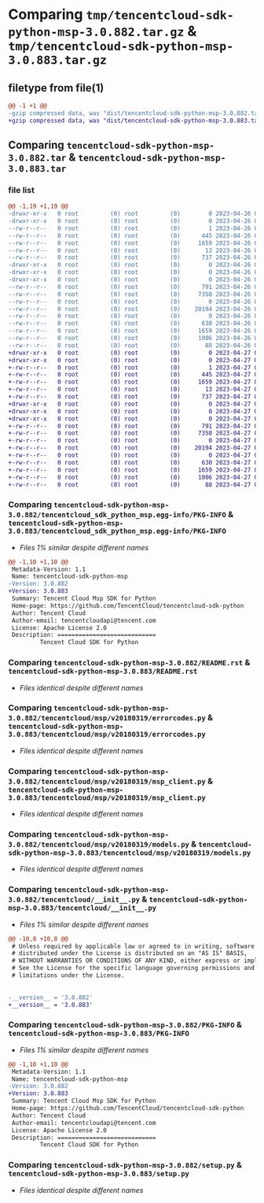 # Comparing `tmp/tencentcloud-sdk-python-msp-3.0.882.tar.gz` & `tmp/tencentcloud-sdk-python-msp-3.0.883.tar.gz`

## filetype from file(1)

```diff
@@ -1 +1 @@
-gzip compressed data, was "dist/tencentcloud-sdk-python-msp-3.0.882.tar", last modified: Wed Apr 26 03:39:24 2023, max compression
+gzip compressed data, was "dist/tencentcloud-sdk-python-msp-3.0.883.tar", last modified: Thu Apr 27 00:41:28 2023, max compression
```

## Comparing `tencentcloud-sdk-python-msp-3.0.882.tar` & `tencentcloud-sdk-python-msp-3.0.883.tar`

### file list

```diff
@@ -1,19 +1,19 @@
-drwxr-xr-x   0 root         (0) root         (0)        0 2023-04-26 03:39:24.000000 tencentcloud-sdk-python-msp-3.0.882/
-drwxr-xr-x   0 root         (0) root         (0)        0 2023-04-26 03:39:24.000000 tencentcloud-sdk-python-msp-3.0.882/tencentcloud_sdk_python_msp.egg-info/
--rw-r--r--   0 root         (0) root         (0)        1 2023-04-26 03:39:24.000000 tencentcloud-sdk-python-msp-3.0.882/tencentcloud_sdk_python_msp.egg-info/dependency_links.txt
--rw-r--r--   0 root         (0) root         (0)      445 2023-04-26 03:39:24.000000 tencentcloud-sdk-python-msp-3.0.882/tencentcloud_sdk_python_msp.egg-info/SOURCES.txt
--rw-r--r--   0 root         (0) root         (0)     1659 2023-04-26 03:39:24.000000 tencentcloud-sdk-python-msp-3.0.882/tencentcloud_sdk_python_msp.egg-info/PKG-INFO
--rw-r--r--   0 root         (0) root         (0)       13 2023-04-26 03:39:24.000000 tencentcloud-sdk-python-msp-3.0.882/tencentcloud_sdk_python_msp.egg-info/top_level.txt
--rw-r--r--   0 root         (0) root         (0)      737 2023-04-26 03:39:24.000000 tencentcloud-sdk-python-msp-3.0.882/README.rst
-drwxr-xr-x   0 root         (0) root         (0)        0 2023-04-26 03:39:24.000000 tencentcloud-sdk-python-msp-3.0.882/tencentcloud/
-drwxr-xr-x   0 root         (0) root         (0)        0 2023-04-26 03:39:24.000000 tencentcloud-sdk-python-msp-3.0.882/tencentcloud/msp/
-drwxr-xr-x   0 root         (0) root         (0)        0 2023-04-26 03:39:24.000000 tencentcloud-sdk-python-msp-3.0.882/tencentcloud/msp/v20180319/
--rw-r--r--   0 root         (0) root         (0)      791 2023-04-26 03:39:24.000000 tencentcloud-sdk-python-msp-3.0.882/tencentcloud/msp/v20180319/errorcodes.py
--rw-r--r--   0 root         (0) root         (0)     7358 2023-04-26 03:39:24.000000 tencentcloud-sdk-python-msp-3.0.882/tencentcloud/msp/v20180319/msp_client.py
--rw-r--r--   0 root         (0) root         (0)        0 2023-04-26 03:39:24.000000 tencentcloud-sdk-python-msp-3.0.882/tencentcloud/msp/v20180319/__init__.py
--rw-r--r--   0 root         (0) root         (0)    20194 2023-04-26 03:39:24.000000 tencentcloud-sdk-python-msp-3.0.882/tencentcloud/msp/v20180319/models.py
--rw-r--r--   0 root         (0) root         (0)        0 2023-04-26 03:39:24.000000 tencentcloud-sdk-python-msp-3.0.882/tencentcloud/msp/__init__.py
--rw-r--r--   0 root         (0) root         (0)      630 2023-04-26 03:39:24.000000 tencentcloud-sdk-python-msp-3.0.882/tencentcloud/__init__.py
--rw-r--r--   0 root         (0) root         (0)     1659 2023-04-26 03:39:24.000000 tencentcloud-sdk-python-msp-3.0.882/PKG-INFO
--rw-r--r--   0 root         (0) root         (0)     1006 2023-04-26 03:39:24.000000 tencentcloud-sdk-python-msp-3.0.882/setup.py
--rw-r--r--   0 root         (0) root         (0)       88 2023-04-26 03:39:24.000000 tencentcloud-sdk-python-msp-3.0.882/setup.cfg
+drwxr-xr-x   0 root         (0) root         (0)        0 2023-04-27 00:41:28.000000 tencentcloud-sdk-python-msp-3.0.883/
+drwxr-xr-x   0 root         (0) root         (0)        0 2023-04-27 00:41:28.000000 tencentcloud-sdk-python-msp-3.0.883/tencentcloud_sdk_python_msp.egg-info/
+-rw-r--r--   0 root         (0) root         (0)        1 2023-04-27 00:41:28.000000 tencentcloud-sdk-python-msp-3.0.883/tencentcloud_sdk_python_msp.egg-info/dependency_links.txt
+-rw-r--r--   0 root         (0) root         (0)      445 2023-04-27 00:41:28.000000 tencentcloud-sdk-python-msp-3.0.883/tencentcloud_sdk_python_msp.egg-info/SOURCES.txt
+-rw-r--r--   0 root         (0) root         (0)     1659 2023-04-27 00:41:28.000000 tencentcloud-sdk-python-msp-3.0.883/tencentcloud_sdk_python_msp.egg-info/PKG-INFO
+-rw-r--r--   0 root         (0) root         (0)       13 2023-04-27 00:41:28.000000 tencentcloud-sdk-python-msp-3.0.883/tencentcloud_sdk_python_msp.egg-info/top_level.txt
+-rw-r--r--   0 root         (0) root         (0)      737 2023-04-27 00:41:28.000000 tencentcloud-sdk-python-msp-3.0.883/README.rst
+drwxr-xr-x   0 root         (0) root         (0)        0 2023-04-27 00:41:28.000000 tencentcloud-sdk-python-msp-3.0.883/tencentcloud/
+drwxr-xr-x   0 root         (0) root         (0)        0 2023-04-27 00:41:28.000000 tencentcloud-sdk-python-msp-3.0.883/tencentcloud/msp/
+drwxr-xr-x   0 root         (0) root         (0)        0 2023-04-27 00:41:28.000000 tencentcloud-sdk-python-msp-3.0.883/tencentcloud/msp/v20180319/
+-rw-r--r--   0 root         (0) root         (0)      791 2023-04-27 00:41:28.000000 tencentcloud-sdk-python-msp-3.0.883/tencentcloud/msp/v20180319/errorcodes.py
+-rw-r--r--   0 root         (0) root         (0)     7358 2023-04-27 00:41:28.000000 tencentcloud-sdk-python-msp-3.0.883/tencentcloud/msp/v20180319/msp_client.py
+-rw-r--r--   0 root         (0) root         (0)        0 2023-04-27 00:41:28.000000 tencentcloud-sdk-python-msp-3.0.883/tencentcloud/msp/v20180319/__init__.py
+-rw-r--r--   0 root         (0) root         (0)    20194 2023-04-27 00:41:28.000000 tencentcloud-sdk-python-msp-3.0.883/tencentcloud/msp/v20180319/models.py
+-rw-r--r--   0 root         (0) root         (0)        0 2023-04-27 00:41:28.000000 tencentcloud-sdk-python-msp-3.0.883/tencentcloud/msp/__init__.py
+-rw-r--r--   0 root         (0) root         (0)      630 2023-04-27 00:41:28.000000 tencentcloud-sdk-python-msp-3.0.883/tencentcloud/__init__.py
+-rw-r--r--   0 root         (0) root         (0)     1659 2023-04-27 00:41:28.000000 tencentcloud-sdk-python-msp-3.0.883/PKG-INFO
+-rw-r--r--   0 root         (0) root         (0)     1006 2023-04-27 00:41:28.000000 tencentcloud-sdk-python-msp-3.0.883/setup.py
+-rw-r--r--   0 root         (0) root         (0)       88 2023-04-27 00:41:28.000000 tencentcloud-sdk-python-msp-3.0.883/setup.cfg
```

### Comparing `tencentcloud-sdk-python-msp-3.0.882/tencentcloud_sdk_python_msp.egg-info/PKG-INFO` & `tencentcloud-sdk-python-msp-3.0.883/tencentcloud_sdk_python_msp.egg-info/PKG-INFO`

 * *Files 1% similar despite different names*

```diff
@@ -1,10 +1,10 @@
 Metadata-Version: 1.1
 Name: tencentcloud-sdk-python-msp
-Version: 3.0.882
+Version: 3.0.883
 Summary: Tencent Cloud Msp SDK for Python
 Home-page: https://github.com/TencentCloud/tencentcloud-sdk-python
 Author: Tencent Cloud
 Author-email: tencentcloudapi@tencent.com
 License: Apache License 2.0
 Description: ============================
         Tencent Cloud SDK for Python
```

### Comparing `tencentcloud-sdk-python-msp-3.0.882/README.rst` & `tencentcloud-sdk-python-msp-3.0.883/README.rst`

 * *Files identical despite different names*

### Comparing `tencentcloud-sdk-python-msp-3.0.882/tencentcloud/msp/v20180319/errorcodes.py` & `tencentcloud-sdk-python-msp-3.0.883/tencentcloud/msp/v20180319/errorcodes.py`

 * *Files identical despite different names*

### Comparing `tencentcloud-sdk-python-msp-3.0.882/tencentcloud/msp/v20180319/msp_client.py` & `tencentcloud-sdk-python-msp-3.0.883/tencentcloud/msp/v20180319/msp_client.py`

 * *Files identical despite different names*

### Comparing `tencentcloud-sdk-python-msp-3.0.882/tencentcloud/msp/v20180319/models.py` & `tencentcloud-sdk-python-msp-3.0.883/tencentcloud/msp/v20180319/models.py`

 * *Files identical despite different names*

### Comparing `tencentcloud-sdk-python-msp-3.0.882/tencentcloud/__init__.py` & `tencentcloud-sdk-python-msp-3.0.883/tencentcloud/__init__.py`

 * *Files 1% similar despite different names*

```diff
@@ -10,8 +10,8 @@
 # Unless required by applicable law or agreed to in writing, software
 # distributed under the License is distributed on an "AS IS" BASIS,
 # WITHOUT WARRANTIES OR CONDITIONS OF ANY KIND, either express or implied.
 # See the License for the specific language governing permissions and
 # limitations under the License.
 
 
-__version__ = '3.0.882'
+__version__ = '3.0.883'
```

### Comparing `tencentcloud-sdk-python-msp-3.0.882/PKG-INFO` & `tencentcloud-sdk-python-msp-3.0.883/PKG-INFO`

 * *Files 1% similar despite different names*

```diff
@@ -1,10 +1,10 @@
 Metadata-Version: 1.1
 Name: tencentcloud-sdk-python-msp
-Version: 3.0.882
+Version: 3.0.883
 Summary: Tencent Cloud Msp SDK for Python
 Home-page: https://github.com/TencentCloud/tencentcloud-sdk-python
 Author: Tencent Cloud
 Author-email: tencentcloudapi@tencent.com
 License: Apache License 2.0
 Description: ============================
         Tencent Cloud SDK for Python
```

### Comparing `tencentcloud-sdk-python-msp-3.0.882/setup.py` & `tencentcloud-sdk-python-msp-3.0.883/setup.py`

 * *Files identical despite different names*

